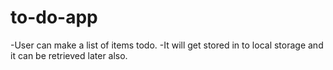 # to-do-app
-User can make a list of items todo.
-It will get stored in to local storage and it can be retrieved later also.
